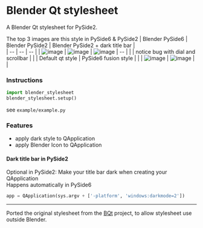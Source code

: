 # Blender Qt stylesheet

A Blender Qt stylesheet for PySide2.  

The top 3 images are this style in PySide6 & PySide2
| Blender PySide6 | Blender PySide2 |  Blender PySide2 + dark title bar |  
| -- | -- | -- | 
| ![image](https://github.com/hannesdelbeke/blender-qt-stylesheet/assets/3758308/21f5bec9-07c3-49e4-97aa-a2dd14f967f0) | ![image](https://github.com/hannesdelbeke/blender-qt-stylesheet/assets/3758308/56a571ba-e2de-4dfb-acb2-a835cff4d91b) | ![image](https://github.com/hannesdelbeke/blender-qt-stylesheet/assets/3758308/a9a5ecb4-7096-4380-aae0-b97de3768989) | -- | 
 | | notice bug with dial and scrollbar | | 
 | Default qt style | PySide6 fusion style | | 
 | ![image](https://github.com/hannesdelbeke/blender-qt-stylesheet/assets/3758308/046fd91f-6061-4892-9cff-072f1ea32bf4)  | ![image](https://github.com/hannesdelbeke/blender-qt-stylesheet/assets/3758308/36b96e02-28f5-4bcb-a624-4d3073f0ab56) |  | 

### Instructions
```python
import blender_stylesheet
blender_stylesheet.setup()
```
see `example/example.py`

### Features
- apply dark style to QApplication
- apply Blender Icon to QApplication

#### Dark title bar in PySide2
Optional in PySide2: Make your title bar dark when creating your QApplication  
Happens automatically in PySide6
```python
app = QApplication(sys.argv + ['-platform', 'windows:darkmode=2'])
``` 

---
Ported the original stylesheet from the [BQt](https://github.com/techartorg/bqt) project, to allow stylesheet use outside Blender.

